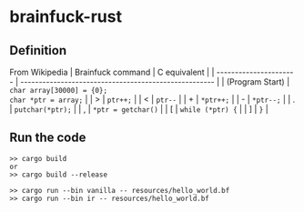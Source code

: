 # brainfuck-rust

## Definition
From Wikipedia
| Brainfuck command      | C equivalent                                          |
| ---------------------- | ----------------------------------------------------- |
| (Program Start)        | `char array[30000] = {0};` <br/> `char *ptr = array;` |
| >                      | `ptr++;`                                              |
| <                      | `ptr--`                                               |
| +                      | `*ptr++;`                                             |
| -                      | `*ptr--;`                                             |
| .                      | `putchar(*ptr);`                                      |
| ,                      | `*ptr = getchar()`                                    |
| [                      | `while (*ptr) {`                                      |
| ]                      | `}`                                                   |


## Run the code
```
>> cargo build
or
>> cargo build --release

>> cargo run --bin vanilla -- resources/hello_world.bf
>> cargo run --bin ir -- resources/hello_world.bf
```